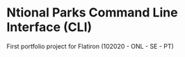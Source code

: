# Ntional Parks Command Line Interface (CLI)
First portfolio project for Flatiron (102020 - ONL - SE - PT)
